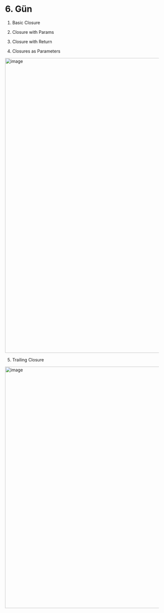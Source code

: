 # 6. Gün

1. Basic Closure

2. Closure with Params

3. Closure with Return

4. Closures as Parameters

<img width="962" alt="image" src="https://user-images.githubusercontent.com/56068905/187598730-b736ee28-5f5a-4073-aedb-b1a663e5a449.png">

5. Trailing Closure

<img width="788" alt="image" src="https://user-images.githubusercontent.com/56068905/187599934-8442b5f2-eaa5-4a19-8b2c-978af7cda2a1.png">
